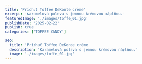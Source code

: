 ```yaml
---
title: 'Príchuť Toffee DeKonte crème'
excerpt: 'Karamelová poleva s jemnou krémovou náplňou.'
featuredImage: './images/toffe_01.jpg'
publishDate: '2025-02-22'
publish: true
categories: ['TOFFEE CANDY']

seo:
  title: 'Príchuť Toffee DeKonte crème'
  description: 'Karamelová poleva s jemnou krémovou náplňou.'
  image: './images/toffe_01.jpg'
---
```

